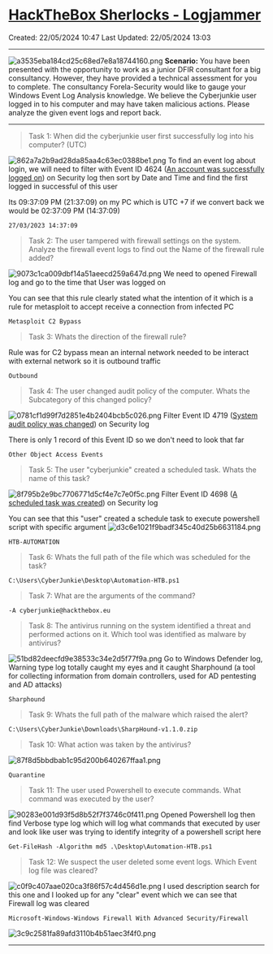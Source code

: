 # [HackTheBox Sherlocks - Logjammer](https://app.hackthebox.com/sherlocks/Logjammer)
Created: 22/05/2024 10:47
Last Updated: 22/05/2024 13:03
* * *
![a3535eba184cd25c68ed7e8a18744160.png](../../../_resources/a3535eba184cd25c68ed7e8a18744160.png)
**Scenario:**
You have been presented with the opportunity to work as a junior DFIR consultant for a big consultancy. However, they have provided a technical assessment for you to complete. The consultancy Forela-Security would like to gauge your Windows Event Log Analysis knowledge. We believe the Cyberjunkie user logged in to his computer and may have taken malicious actions. Please analyze the given event logs and report back.

* * *
>Task 1: When did the cyberjunkie user first successfully log into his computer? (UTC)

![862a7a2b9ad28da85aa4c63ec0388be1.png](../../../_resources/862a7a2b9ad28da85aa4c63ec0388be1.png)
To find an event log about login, we will need to filter with Event ID 4624 ([An account was successfully logged on](https://www.ultimatewindowssecurity.com/securitylog/encyclopedia/event.aspx?eventid=4624)) on Security log then sort by Date and Time and find the first logged in successful of this user

Its 09:37:09 PM (21:37:09) on my PC which is UTC +7 if we convert back we would be 02:37:09 PM (14:37:09)
```
27/03/2023 14:37:09
```

>Task 2: The user tampered with firewall settings on the system. Analyze the firewall event logs to find out the Name of the firewall rule added?

![9073c1ca009dbf14a51aeecd259a647d.png](../../../_resources/9073c1ca009dbf14a51aeecd259a647d.png)
We need to opened Firewall log and go to the time that User was logged on 

You can see that this rule clearly stated what the intention of it which is a rule for metasploit to accept receive a connection from infected PC
```
Metasploit C2 Bypass
```

>Task 3: Whats the direction of the firewall rule?

Rule was for C2 bypass mean an internal network needed to be interact with external network so it is outbound traffic
```
Outbound
```

>Task 4: The user changed audit policy of the computer. Whats the Subcategory of this changed policy?

![0781cf1d99f7d2851e4b2404bcb5c026.png](../../../_resources/0781cf1d99f7d2851e4b2404bcb5c026.png)
Filter Event ID 4719 ([System audit policy was changed](https://www.ultimatewindowssecurity.com/securitylog/encyclopedia/event.aspx?eventid=4719)) on Security log

There is only 1 record of this Event ID so we don't need to look that far 
```
Other Object Access Events
```

>Task 5: The user "cyberjunkie" created a scheduled task. Whats the name of this task?

![8f795b2e9bc7706771d5cf4e7c7e0f5c.png](../../../_resources/8f795b2e9bc7706771d5cf4e7c7e0f5c.png)
Filter Event ID 4698 ([A scheduled task was created](https://www.ultimatewindowssecurity.com/securitylog/encyclopedia/event.aspx?eventid=4698)) on Security log

You can see that this "user" created a schedule task to execute powershell script with specific argument
![d3c6e1021f9badf345c40d25b6631184.png](../../../_resources/d3c6e1021f9badf345c40d25b6631184.png)
```
HTB-AUTOMATION
```

>Task 6: Whats the full path of the file which was scheduled for the task?
```
C:\Users\CyberJunkie\Desktop\Automation-HTB.ps1
```

>Task 7: What are the arguments of the command?
```
-A cyberjunkie@hackthebox.eu
```

>Task 8: The antivirus running on the system identified a threat and performed actions on it. Which tool was identified as malware by antivirus?

![51bd82deecfd9e38533c34e2d5f77f9a.png](../../../_resources/51bd82deecfd9e38533c34e2d5f77f9a.png)
Go to Windows Defender log, Warning type log totally caught my eyes and it caught Sharphound (a tool for collecting information from domain controllers, used for AD pentesting and AD attacks)
```
Sharphound
```

>Task 9: Whats the full path of the malware which raised the alert?
```
C:\Users\CyberJunkie\Downloads\SharpHound-v1.1.0.zip
```

>Task 10: What action was taken by the antivirus?

![87f8d5bbdbab1c95d200b640267ffaa1.png](../../../_resources/87f8d5bbdbab1c95d200b640267ffaa1.png)
```
Quarantine
```

>Task 11: The user used Powershell to execute commands. What command was executed by the user?

![90283e001d93f5d8b52f7f3746c0f411.png](../../../_resources/90283e001d93f5d8b52f7f3746c0f411.png)
Opened Powershell log then find Verbose type log which will log what commands that executed by user and look like user was trying to identify integrity of a powershell script here
```
Get-FileHash -Algorithm md5 .\Desktop\Automation-HTB.ps1
```

>Task 12: We suspect the user deleted some event logs. Which Event log file was cleared?

![c0f9c407aae020ca3f86f57c4d456d1e.png](../../../_resources/c0f9c407aae020ca3f86f57c4d456d1e.png)
I used description search for this one and I looked up for any "clear" event which we can see that Firewall log was cleared
```
Microsoft-Windows-Windows Firewall With Advanced Security/Firewall
```

![3c9c2581fa89afd3110b4b51aec3f4f0.png](../../../_resources/3c9c2581fa89afd3110b4b51aec3f4f0.png)
* * *
